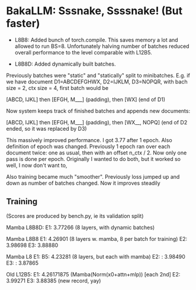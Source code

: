 # BakaLLM: Sssnake, Ssssnake! (But faster)

* L8B8: Added  bunch of torch.compile. This saves memory a lot and allowed to run BS=8.
Unfortunately halving number of batches reduced overall performance to the level comparable with L12B5.

* L8B8D: Added dynamically built batches. 

Previously batches were "static" and "statically" split to minibatches.
E.g. if we have document D1=ABCDEFGHWX, D2=IJKLM, D3=NOPQR, with bach size = 2, ctx size = 4,
first batch would be

[ABCD, IJKL] then [EFGH, M___] (padding), then [WX] (end of D1)

Now system keeps track of finished batches and appends new documents:

[ABCD, IJKL] then [EFGH, M___] (padding), then [WX__, NOPQ] (end of D2 ended, so it was replaced by D3)

This massively improved performance. I got 3.77 after 1 epoch. Also definition of epoch was changed.
Previously 1 epoch ran over each document twice: one as usual, then with an offset n_ctx / 2.
Now only one pass is done per epoch. Originally I wanted to do both, but it worked so well, I now don't want to,

Also training became much "smoother". Previously loss jumped up and down as number of batches changed.
Now it improves steadily

## Training
(Scores are produced by bench.py, ie its validation split)

Mamba L8B8D: E1: 3.77266 (8 layers, with dynamic batches)


Mamba L8B8 E1:  4.26901 (8 layers w. mamba, 8 per batch for training)
           E2:  3.98698
           E3:  3.88880

Mamba L8 E1: B5: 4.23281 (8 layers, but each with mamba)
         E2: :   3.98490
         E3: :   3.87865

Old L12B5: E1: 4.26171875 (Mamba(Norm(x0+attn+mlp)) [each 2nd]
           E2: 3.99271
           E3: 3.88385 (new record, yay)

